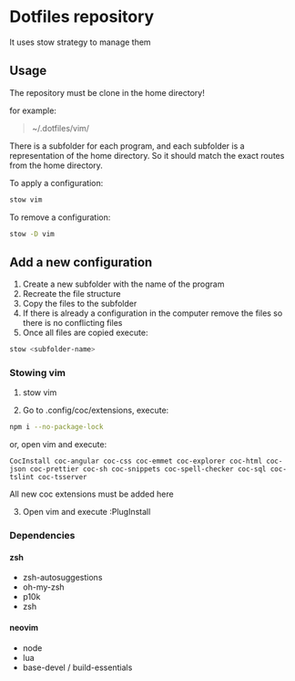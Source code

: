 # Dotfiles repository

It uses stow strategy to manage them

## Usage

The repository must be clone in the home directory!

for example:

> ~/.dotfiles/vim/

There is a subfolder for each program, and each subfolder is a representation of the home directory. So it should match the exact routes from the home directory.

To apply a configuration:

```bash
stow vim
```

To remove a configuration:

```bash
stow -D vim
```

## Add a new configuration

1. Create a new subfolder with the name of the program
2. Recreate the file structure
3. Copy the files to the subfolder
4. If there is already a configuration in the computer remove the files so there is no conflicting files
5. Once all files are copied execute:

```bash
stow <subfolder-name>
```

### Stowing vim

1. stow vim

2. Go to .config/coc/extensions, execute:

```bash
npm i --no-package-lock
```

or, open vim and execute:

```
CocInstall coc-angular coc-css coc-emmet coc-explorer coc-html coc-json coc-prettier coc-sh coc-snippets coc-spell-checker coc-sql coc-tslint coc-tsserver
```

All new coc extensions must be added here

3. Open vim and execute :PlugInstall

### Dependencies

#### zsh

- zsh-autosuggestions
- oh-my-zsh
- p10k
- zsh

#### neovim

- node
- lua
- base-devel / build-essentials
